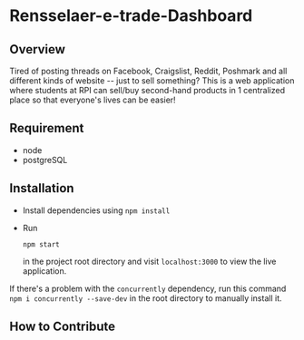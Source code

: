 # Rensselaer-e-trade-Dashboard

## Overview
Tired of posting threads on Facebook, Craigslist, Reddit, Poshmark and all different kinds of website -- just to sell something? This is a web application where students at RPI can sell/buy second-hand products in 1 centralized place so that everyone's lives can be easier!

## Requirement
- node
- postgreSQL

## Installation

- Install dependencies using `npm install`
- 
  Run

  ```
  npm start
  ```
  in the project root directory and visit `localhost:3000` to view the live application.


If there's a problem with the `concurrently` dependency, run this command `npm i concurrently --save-dev` in the root directory to manually install it.

## How to Contribute
